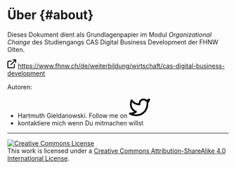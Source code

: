 # Über {#about}

Dieses Dokument dient als Grundlagenpapier im Modul *Organizational Change* des Studiengangs CAS Digital Business Development der FHNW Olten.

![](/assets/external-link.png) https://www.fhnw.ch/de/weiterbildung/wirtschaft/cas-digital-business-development

Autoren:
* Hartmuth Gieldanowski. Follow me on <a href="https://twitter.com/hgieldanowski"><img src="/assets/twitter.svg"></a>
* kontaktiere mich wenn Du mitmachen willst

<hr><a rel="license" href="http://creativecommons.org/licenses/by-sa/4.0/"><img alt="Creative Commons License" style="border-width:0" src="https://i.creativecommons.org/l/by-sa/4.0/88x31.png" /></a><br />This work is licensed under a <a rel="license" href="http://creativecommons.org/licenses/by-sa/4.0/">Creative Commons Attribution-ShareAlike 4.0 International License</a>.
